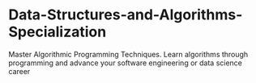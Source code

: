 # Data-Structures-and-Algorithms-Specialization
Master Algorithmic Programming Techniques. Learn algorithms through programming and advance your software engineering or data science career
